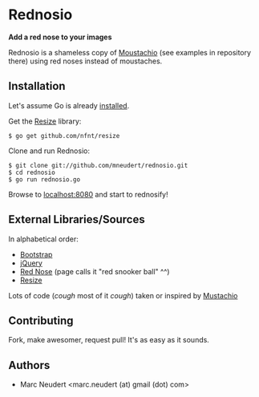 # Rednosio
**Add a red nose to your images**

Rednosio is a shameless copy of
[Moustachio](http://code.google.com/p/appengine-go/)
(see examples in repository there) using red noses instead of moustaches.


## Installation

Let's assume Go is already [installed](http://golang.org/doc/install).

Get the [Resize](https://github.com/nfnt/resize) library:

    $ go get github.com/nfnt/resize

Clone and run Rednosio:

    $ git clone git://github.com/mneudert/rednosio.git
    $ cd rednosio
    $ go run rednosio.go

Browse to [localhost:8080](http://localhost:8080) and start to rednosify!


## External Libraries/Sources

In alphabetical order:

- [Bootstrap](http://twitter.github.com/bootstrap/)
- [jQuery](http://jquery.com/)
- [Red Nose](http://www.pdclipart.org/displayimage.php?album=117&pos=9)
(page calls it "red snooker ball" ^^)
- [Resize](https://github.com/nfnt/resize)

Lots of code (*cough* most of it *cough*) taken or inspired by
[Mustachio](https://code.google.com/p/appengine-go/source/browse/example/moustachio)


## Contributing

Fork, make awesomer, request pull! It's as easy as it sounds.


## Authors

* Marc Neudert &lt;marc.neudert (at) gmail (dot) com&gt;